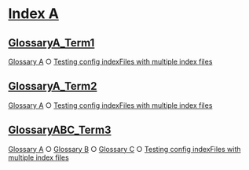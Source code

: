 # [Index A](#index-a)

## [GlossaryA_Term1](#glossarya_term1)

[Glossary A][1] ○ [Testing config indexFiles with multiple index files][2]

## [GlossaryA_Term2](#glossarya_term2)

[Glossary A][3] ○ [Testing config indexFiles with multiple index files][2]

## [GlossaryABC_Term3](#glossaryabc_term3)

[Glossary A][4] ○ [Glossary B][5] ○ [Glossary C][6] ○ [Testing config indexFiles with multiple index files][2]

[1]: ./glossary-a.md#glossarya_term1

[2]: ./document.md#testing-config-indexfiles-with-multiple-index-files

[3]: ./glossary-a.md#glossarya_term2

[4]: ./glossary-a.md#glossaryabc_term3

[5]: ./sub1/glossary-b.md#glossaryabc_term3

[6]: ./sub1/sub2/glossary-c.md#glossaryabc_term3
